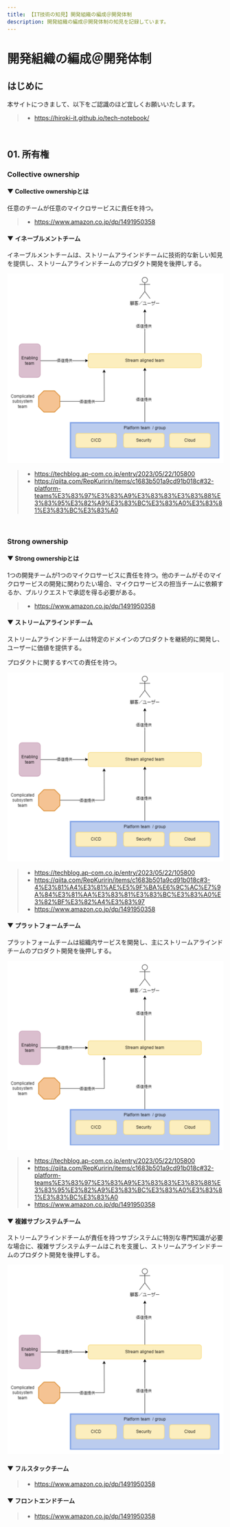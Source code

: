 ```yaml
---
title: 【IT技術の知見】開発組織の編成＠開発体制
description: 開発組織の編成＠開発体制の知見を記録しています。
---
```


# 開発組織の編成＠開発体制

## はじめに

本サイトにつきまして、以下をご認識のほど宜しくお願いいたします。

> - https://hiroki-it.github.io/tech-notebook/

<br>

## 01. 所有権

### Collective ownership

#### ▼ Collective ownershipとは

任意のチームが任意のマイクロサービスに責任を持つ。

> - https://www.amazon.co.jp/dp/1491950358

#### ▼ イネーブルメントチーム

イネーブルメントチームは、ストリームアラインドチームに技術的な新しい知見を提供し、ストリームアラインドチームのプロダクト開発を後押しする。

![organization_team-topology](https://raw.githubusercontent.com/hiroki-it/tech-notebook-images/master/images/organization_team-topology.png)

> - https://techblog.ap-com.co.jp/entry/2023/05/22/105800
> - https://qiita.com/RepKuririn/items/c1683b501a9cd91b018c#32-platform-teams%E3%83%97%E3%83%A9%E3%83%83%E3%83%88%E3%83%95%E3%82%A9%E3%83%BC%E3%83%A0%E3%83%81%E3%83%BC%E3%83%A0

<br>

### Strong ownership

#### ▼ Strong ownershipとは

1つの開発チームが1つのマイクロサービスに責任を持つ。他のチームがそのマイクロサービスの開発に関わりたい場合、マイクロサービスの担当チームに依頼するか、プルリクエストで承認を得る必要がある。

> - https://www.amazon.co.jp/dp/1491950358

#### ▼ ストリームアラインドチーム

ストリームアラインドチームは特定のドメインのプロダクトを継続的に開発し、ユーザーに価値を提供する。

プロダクトに関するすべての責任を持つ。

![organization_team-topology](https://raw.githubusercontent.com/hiroki-it/tech-notebook-images/master/images/organization_team-topology.png)

> - https://techblog.ap-com.co.jp/entry/2023/05/22/105800
> - https://qiita.com/RepKuririn/items/c1683b501a9cd91b018c#3-4%E3%81%A4%E3%81%AE%E5%9F%BA%E6%9C%AC%E7%9A%84%E3%81%AA%E3%83%81%E3%83%BC%E3%83%A0%E3%82%BF%E3%82%A4%E3%83%97
> - https://www.amazon.co.jp/dp/1491950358

#### ▼ プラットフォームチーム

プラットフォームチームは組織内サービスを開発し、主にストリームアラインドチームのプロダクト開発を後押しする。

![organization_team-topology](https://raw.githubusercontent.com/hiroki-it/tech-notebook-images/master/images/organization_team-topology.png)

> - https://techblog.ap-com.co.jp/entry/2023/05/22/105800
> - https://qiita.com/RepKuririn/items/c1683b501a9cd91b018c#32-platform-teams%E3%83%97%E3%83%A9%E3%83%83%E3%83%88%E3%83%95%E3%82%A9%E3%83%BC%E3%83%A0%E3%83%81%E3%83%BC%E3%83%A0
> - https://www.amazon.co.jp/dp/1491950358

#### ▼ 複雑サブシステムチーム

ストリームアラインドチームが責任を持つサブシステムに特別な専門知識が必要な場合に、複雑サブシステムチームはこれを支援し、ストリームアラインドチームのプロダクト開発を後押しする。

![organization_team-topology](https://raw.githubusercontent.com/hiroki-it/tech-notebook-images/master/images/organization_team-topology.png)

#### ▼ フルスタックチーム

> - https://www.amazon.co.jp/dp/1491950358

#### ▼ フロントエンドチーム

> - https://www.amazon.co.jp/dp/1491950358

<br>
